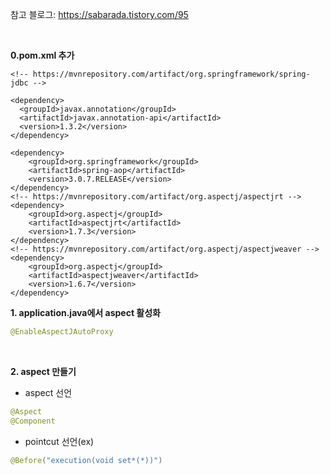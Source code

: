 참고 블로그: https://sabarada.tistory.com/95

<br>

**0.pom.xml 추가**
```
<!-- https://mvnrepository.com/artifact/org.springframework/spring-jdbc -->		
		
<dependency>
  <groupId>javax.annotation</groupId>
  <artifactId>javax.annotation-api</artifactId>
  <version>1.3.2</version>
</dependency>

<dependency>
    <groupId>org.springframework</groupId>
    <artifactId>spring-aop</artifactId>
    <version>3.0.7.RELEASE</version>
</dependency>
<!-- https://mvnrepository.com/artifact/org.aspectj/aspectjrt -->
<dependency>
    <groupId>org.aspectj</groupId>
    <artifactId>aspectjrt</artifactId>
    <version>1.7.3</version>
</dependency>
<!-- https://mvnrepository.com/artifact/org.aspectj/aspectjweaver -->
<dependency>
    <groupId>org.aspectj</groupId>
    <artifactId>aspectjweaver</artifactId>
    <version>1.6.7</version>
</dependency>
```

**1. application.java에서 aspect 활성화**
```java
@EnableAspectJAutoProxy
```

<br>

**2. aspect 만들기**
- aspect 선언
```java
@Aspect
@Component
```

- pointcut 선언(ex)
```java
@Before("execution(void set*(*))")
```
